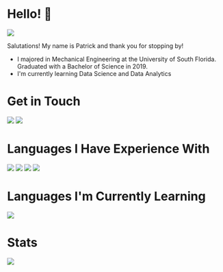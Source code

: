 # Hello! :wave:
![](https://komarev.com/ghpvc/?username=pzhang58&color=brightgreen)

Salutations! My name is Patrick and thank you for stopping by!
- I majored in Mechanical Engineering at the University of South Florida. Graduated with a Bachelor of Science in 2019.
- I'm currently learning Data Science and Data Analytics

# Get in Touch
[![](https://img.shields.io/badge/LinkedIn-0077B5?style=for-the-badge&logo=linkedin&logoColor=white)](https://www.linkedin.com/in/pzhang58/)
[![](https://img.shields.io/badge/Gmail-D14836?style=for-the-badge&logo=gmail&logoColor=white)](mailto:pzhang5859@gmail.com)

# Languages I Have Experience With
![](https://img.shields.io/badge/Python-FFD43B?style=for-the-badge&logo=python&logoColor=blue)
![](https://img.shields.io/badge/C-00599C?style=for-the-badge&logo=c&logoColor=white)
![](https://img.shields.io/badge/Lua-2C2D72?style=for-the-badge&logo=lua&logoColor=white)
![](https://img.shields.io/badge/JavaScript-323330?style=for-the-badge&logo=javascript&logoColor=F7DF1E)

# Languages I'm Currently Learning
![](https://img.shields.io/badge/R-276DC3?style=for-the-badge&logo=r&logoColor=white)

# Stats
![](https://github-readme-stats.vercel.app/api?username=pzhang58)
